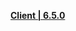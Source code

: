 **[Client | 6.5.0](https://d2wztyirwsuyyo.cloudfront.net/ptpublic/bh3_global/20230403101307_w1BJnAwsbvH0QNvt/BH3_v6.5.0_126602580c16.7z)** 

